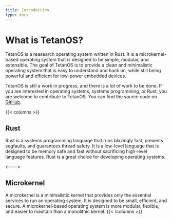 ```yaml
---
title: Introduction
type: docs
---
```


# What is TetanOS?

TetanOS is a reasearch operating system written in Rust. It is a microkernel-based operating system that is designed to be simple, modular, and extensible. The goal of TetanOS is to provide a clean and minimalistic operating system that is easy to understand and hack on, while still being powerful and efficient for low-power embedded devices.

TetanOS is still a work in progress, and there is a lot of work to be done. If you are interested in operating systems, systems programming, or Rust, you are welcome to contribute to TetanOS. You can find the source code on [GitHub](https://github.com/HaldiH/TetanOS).

{{< columns >}}
## Rust

Rust is a systems programming language that runs blazingly fast, prevents segfaults, and guarantees thread safety. It is a low-level language that is designed to be memory safe and fast without sacrificing high-level language features. Rust is a great choice for developing operating systems.

<--->

## Microkernel

A microkernel is a minimalistic kernel that provides only the essential services to run an operating system. It is designed to be small, efficient, and secure. A microkernel-based operating system is more modular, flexible, and easier to maintain than a monolithic kernel.
{{< /columns >}}
